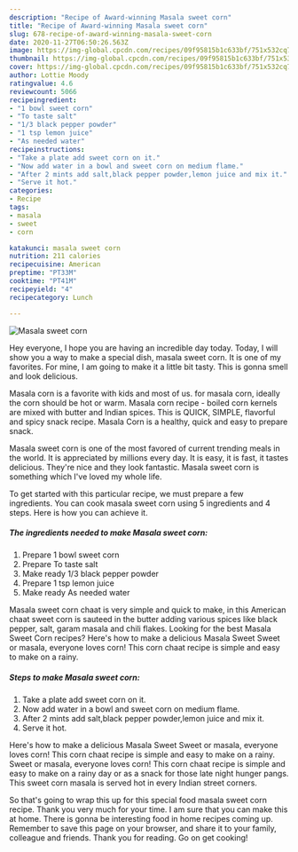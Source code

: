 ```yaml
---
description: "Recipe of Award-winning Masala sweet corn"
title: "Recipe of Award-winning Masala sweet corn"
slug: 678-recipe-of-award-winning-masala-sweet-corn
date: 2020-11-27T06:50:26.563Z
image: https://img-global.cpcdn.com/recipes/09f95815b1c633bf/751x532cq70/masala-sweet-corn-recipe-main-photo.jpg
thumbnail: https://img-global.cpcdn.com/recipes/09f95815b1c633bf/751x532cq70/masala-sweet-corn-recipe-main-photo.jpg
cover: https://img-global.cpcdn.com/recipes/09f95815b1c633bf/751x532cq70/masala-sweet-corn-recipe-main-photo.jpg
author: Lottie Moody
ratingvalue: 4.6
reviewcount: 5066
recipeingredient:
- "1 bowl sweet corn"
- "To taste salt"
- "1/3 black pepper powder"
- "1 tsp lemon juice"
- "As needed water"
recipeinstructions:
- "Take a plate add sweet corn on it."
- "Now add water in a bowl and sweet corn on medium flame."
- "After 2 mints add salt,black pepper powder,lemon juice and mix it."
- "Serve it hot."
categories:
- Recipe
tags:
- masala
- sweet
- corn

katakunci: masala sweet corn 
nutrition: 211 calories
recipecuisine: American
preptime: "PT33M"
cooktime: "PT41M"
recipeyield: "4"
recipecategory: Lunch

---
```



![Masala sweet corn](https://img-global.cpcdn.com/recipes/09f95815b1c633bf/751x532cq70/masala-sweet-corn-recipe-main-photo.jpg)

Hey everyone, I hope you are having an incredible day today. Today, I will show you a way to make a special dish, masala sweet corn. It is one of my favorites. For mine, I am going to make it a little bit tasty. This is gonna smell and look delicious.

Masala corn is a favorite with kids and most of us. for masala corn, ideally the corn should be hot or warm. Masala corn recipe - boiled corn kernels are mixed with butter and Indian spices. This is QUICK, SIMPLE, flavorful and spicy snack recipe. Masala Corn is a healthy, quick and easy to prepare snack.

Masala sweet corn is one of the most favored of current trending meals in the world. It is appreciated by millions every day. It is easy, it is fast, it tastes delicious. They're nice and they look fantastic. Masala sweet corn is something which I've loved my whole life.


To get started with this particular recipe, we must prepare a few ingredients. You can cook masala sweet corn using 5 ingredients and 4 steps. Here is how you can achieve it.

<!--inarticleads1-->

##### The ingredients needed to make Masala sweet corn:

1. Prepare 1 bowl sweet corn
1. Prepare To taste salt
1. Make ready 1/3 black pepper powder
1. Prepare 1 tsp lemon juice
1. Make ready As needed water


Masala sweet corn chaat is very simple and quick to make, in this American chaat sweet corn is sauteed in the butter adding various spices like black pepper, salt, garam masala and chili flakes. Looking for the best Masala Sweet Corn recipes? Here&#39;s how to make a delicious Masala Sweet Sweet or masala, everyone loves corn! This corn chaat recipe is simple and easy to make on a rainy. 

<!--inarticleads2-->

##### Steps to make Masala sweet corn:

1. Take a plate add sweet corn on it.
1. Now add water in a bowl and sweet corn on medium flame.
1. After 2 mints add salt,black pepper powder,lemon juice and mix it.
1. Serve it hot.


Here&#39;s how to make a delicious Masala Sweet Sweet or masala, everyone loves corn! This corn chaat recipe is simple and easy to make on a rainy. Sweet or masala, everyone loves corn! This corn chaat recipe is simple and easy to make on a rainy day or as a snack for those late night hunger pangs. This sweet corn masala is served hot in every Indian street corners. 

So that's going to wrap this up for this special food masala sweet corn recipe. Thank you very much for your time. I am sure that you can make this at home. There is gonna be interesting food in home recipes coming up. Remember to save this page on your browser, and share it to your family, colleague and friends. Thank you for reading. Go on get cooking!
